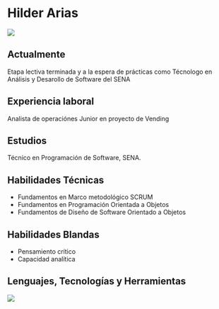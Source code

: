 <h1>Hilder Arias</h1>
<a href="https://www.linkedin.com/in/hilderarias">
  <img src="https://img.shields.io/badge/LinkedIn-0077B5?style=for-the-badge&logo=linkedin&logoColor=white">
</a>
<h2>Actualmente</h2>
<p>Etapa lectiva terminada y a la espera de prácticas como Técnologo en Análisis y Desarollo de Software del SENA</p>
<h2>Experiencia laboral</h2>
Analista de operaciónes Junior en proyecto de Vending
<h2>Estudios</h2>
Técnico en Programación de Software, SENA.
<h2>Habilidades Técnicas</h2>
<ul>
  <li>Fundamentos en Marco metodológico SCRUM</li>
  <li>Fundamentos en Programación Orientada a Objetos</li>
  <li>Fundamentos de Diseño de Software Orientado a Objetos</li>
</ul>
<h2>Habilidades Blandas</h2>
<ul>
  <li>Pensamiento crítico</li>
  <li>Capacidad analítica</li>
</ul>
<h2>Lenguajes, Tecnologías y Herramientas</h2>
<img src="https://skillicons.dev/icons?i=html,css,js,java,python,mysql,vscode" />
